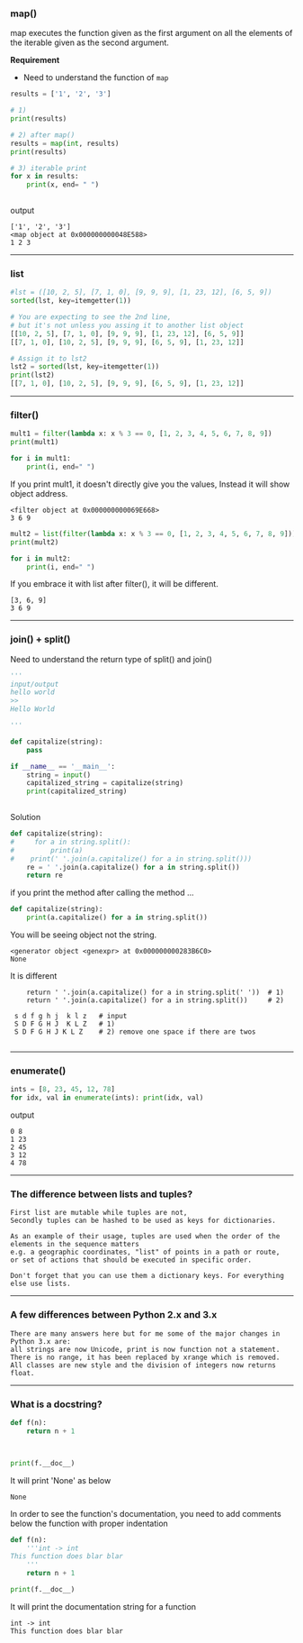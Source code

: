 
### map()

map executes the function given as the first argument on all the elements of the iterable given as the second argument.

__Requirement__

* Need to understand the function of `map`


```python
results = ['1', '2', '3']

# 1) 
print(results)

# 2) after map()
results = map(int, results) 
print(results)

# 3) iterable print
for x in results:
    print(x, end= " ")
    
```

output
```
['1', '2', '3']
<map object at 0x000000000048E588>
1 2 3 
```

---
### list

```python
#lst = ([10, 2, 5], [7, 1, 0], [9, 9, 9], [1, 23, 12], [6, 5, 9])
sorted(lst, key=itemgetter(1))

# You are expecting to see the 2nd line, 
# but it's not unless you assing it to another list object
[[10, 2, 5], [7, 1, 0], [9, 9, 9], [1, 23, 12], [6, 5, 9]]
[[7, 1, 0], [10, 2, 5], [9, 9, 9], [6, 5, 9], [1, 23, 12]]

# Assign it to lst2
lst2 = sorted(lst, key=itemgetter(1))
print(lst2)
[[7, 1, 0], [10, 2, 5], [9, 9, 9], [6, 5, 9], [1, 23, 12]]

```



---
### filter()


```python
mult1 = filter(lambda x: x % 3 == 0, [1, 2, 3, 4, 5, 6, 7, 8, 9])
print(mult1)

for i in mult1:
    print(i, end=" ")

```
If you print mult1, it doesn't directly give you the values, Instead it will show object address.
```
<filter object at 0x000000000069E668>
3 6 9 
```

```python
mult2 = list(filter(lambda x: x % 3 == 0, [1, 2, 3, 4, 5, 6, 7, 8, 9]))
print(mult2)

for i in mult2:
    print(i, end=" ")  

```
If you embrace it with list after filter(), it will be different.
```
[3, 6, 9]
3 6 9 
```


---
### join() + split()

Need to understand the return type of split() and join()
```python
'''
input/output
hello world
>>
Hello World

'''

def capitalize(string):
    pass

if __name__ == '__main__':
    string = input()
    capitalized_string = capitalize(string)
    print(capitalized_string)
    
```
Solution
```python
def capitalize(string):
#     for a in string.split():
#         print(a)
#    print(' '.join(a.capitalize() for a in string.split()))
    re = ' '.join(a.capitalize() for a in string.split())
    return re
```
if you print the method after calling the method ...
```python
def capitalize(string):
    print(a.capitalize() for a in string.split())
```
You will be seeing object not the string.
```
<generator object <genexpr> at 0x000000000283B6C0>
None
```

It is different 

```
    return ' '.join(a.capitalize() for a in string.split(' '))  # 1)
    return ' '.join(a.capitalize() for a in string.split())     # 2)
    
 s d f g h j  k l z   # input
 S D F G H J  K L Z   # 1)
 S D F G H J K L Z    # 2) remove one space if there are twos
 
```

---

### enumerate()

```python
ints = [8, 23, 45, 12, 78]
for idx, val in enumerate(ints): print(idx, val)
```

output
```
0 8
1 23
2 45
3 12
4 78
```

---

### The difference between lists and tuples? 

```
First list are mutable while tuples are not, 
Secondly tuples can be hashed to be used as keys for dictionaries. 

As an example of their usage, tuples are used when the order of the elements in the sequence matters 
e.g. a geographic coordinates, "list" of points in a path or route, 
or set of actions that should be executed in specific order. 

Don't forget that you can use them a dictionary keys. For everything else use lists.
```

---
### A few differences between Python 2.x and 3.x

```
There are many answers here but for me some of the major changes in Python 3.x are: 
all strings are now Unicode, print is now function not a statement. 
There is no range, it has been replaced by xrange which is removed. 
All classes are new style and the division of integers now returns float.
```

---

### What is a docstring?

```python
def f(n):
	return n + 1



print(f.__doc__)
```
It will print 'None' as below
```
None
```

In order to see the function's documentation, you need to add comments below the function with proper indentation
```python
def f(n):
    '''int -> int
This function does blar blar
    '''
	return n + 1

print(f.__doc__)
```

It will print the documentation string for a function

```
int -> int
This function does blar blar
```

